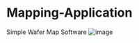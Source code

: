 # Mapping-Application
Simple Wafer Map Software
![image](https://github.com/lankon/Mapping-Application/assets/82026996/f7fe2f01-0426-4557-a956-a9978d65444e)
